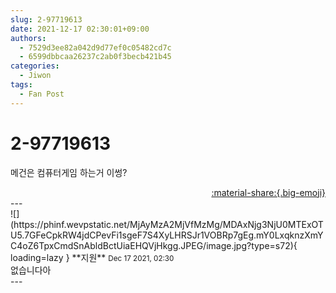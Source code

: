 ```yaml
---
slug: 2-97719613
date: 2021-12-17 02:30:01+09:00
authors:
  - 7529d3ee82a042d9d77ef0c05482cd7c
  - 6599dbbcaa26237c2ab0f3becb421b45
categories:
  - Jiwon
tags:
  - Fan Post
---
```


# 2-97719613

<div class="post-container" markdown="1">
<div class="content-container md-sidebar__scrollwrap" markdown="1">

메건은 컴퓨터게임 하는거 이썽?

</div>
</div>

<div style="text-align: right;" markdown="1">
<a href="https://weverse.io/fromis9/fanpost/2-97719613" style="text-align: right;">:material-share:{.big-emoji}</a>
</div>
---

<div class="comments-container md-sidebar__scrollwrap" markdown="1">
<div class="comment" markdown="1">
<div class='id-container' markdown="1">
![](https://phinf.wevpstatic.net/MjAyMzA2MjVfMzMg/MDAxNjg3NjU0MTExOTU5.7GFeCpkRW4jdCPevFi1sgeF7S4XyLHRSJr1VOBRp7gEg.mY0LxqknzXmYC4oZ6TpxCmdSnAbldBctUiaEHQVjHkgg.JPEG/image.jpg?type=s72){ loading=lazy }
**<span class="artist">지원</span>** <small>Dec 17 2021, 02:30</small><br>
</div>
<div class='comment-body' markdown="1">
없습니다아
</div>
</div>
</div>
---
